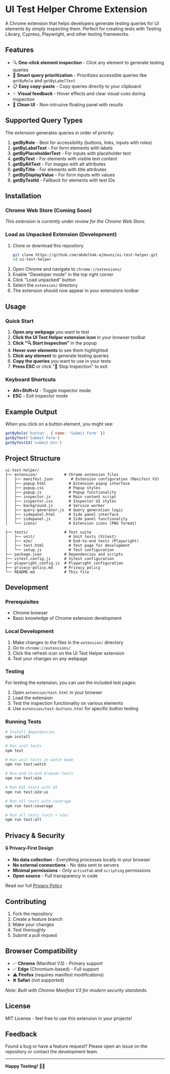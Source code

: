 # UI Test Helper Chrome Extension

A Chrome extension that helps developers generate testing queries for UI elements by simply inspecting them. Perfect for creating tests with Testing Library, Cypress, Playwright, and other testing frameworks.

## Features

- 🔍 **One-click element inspection** - Click any element to generate testing queries
- 🎯 **Smart query prioritization** - Prioritizes accessible queries like `getByRole` and `getByLabelText`
- 📋 **Easy copy-paste** - Copy queries directly to your clipboard
- ✨ **Visual feedback** - Hover effects and clear visual cues during inspection
- 🎨 **Clean UI** - Non-intrusive floating panel with results

## Supported Query Types

The extension generates queries in order of priority:

1. **getByRole** - Best for accessibility (buttons, links, inputs with roles)
2. **getByLabelText** - For form elements with labels
3. **getByPlaceholderText** - For inputs with placeholder text
4. **getByText** - For elements with visible text content
5. **getByAltText** - For images with alt attributes
6. **getByTitle** - For elements with title attributes
7. **getByDisplayValue** - For form inputs with values
8. **getByTestId** - Fallback for elements with test IDs

## Installation

### Chrome Web Store (Coming Soon)
*This extension is currently under review for the Chrome Web Store.*

### Load as Unpacked Extension (Development)

1. Clone or download this repository
   ```bash
   git clone https://github.com/abdelhak-ajbouni/ui-test-helper.git
   cd ui-test-helper
   ```
2. Open Chrome and navigate to `chrome://extensions/`
3. Enable "Developer mode" in the top right corner
4. Click "Load unpacked" button
5. Select the `extension/` directory
6. The extension should now appear in your extensions toolbar

## Usage

### Quick Start
1. **Open any webpage** you want to test
2. **Click the UI Test Helper extension icon** in your browser toolbar  
3. **Click "🔍 Start Inspection"** in the popup
4. **Hover over elements** to see them highlighted
5. **Click any element** to generate testing queries
6. **Copy the queries** you want to use in your tests
7. **Press ESC** or click "🛑 Stop Inspection" to exit

### Keyboard Shortcuts
- **Alt+Shift+U** - Toggle inspector mode
- **ESC** - Exit inspector mode

## Example Output

When you click on a button element, you might see:

```javascript
getByRole('button', { name: 'Submit Form' })
getByText('Submit Form')
getByTestId('submit-btn')
```

## Project Structure

```
ui-test-helper/
├── extension/            # Chrome extension files
│   ├── manifest.json        # Extension configuration (Manifest V3)
│   ├── popup.html          # Extension popup interface
│   ├── popup.css           # Popup styles
│   ├── popup.js            # Popup functionality
│   ├── inspector.js        # Main content script
│   ├── inspector.css       # Inspector UI styles
│   ├── background.js       # Service worker
│   ├── query-generator.js  # Query generation logic
│   ├── sidepanel.html      # Side panel interface
│   ├── sidepanel.js        # Side panel functionality
│   └── icons/              # Extension icons (PNG format)

├── tests/                # Test suite
│   ├── unit/               # Unit tests (Vitest)
│   ├── e2e/                # End-to-end tests (Playwright)
│   ├── test.html           # Test page for development
│   └── setup.js            # Test configuration
├── package.json          # Dependencies and scripts
├── vitest.config.js      # Vitest configuration
├── playwright.config.js  # Playwright configuration
├── privacy-policy.md     # Privacy policy
└── README.md             # This file
```

## Development

### Prerequisites

- Chrome browser
- Basic knowledge of Chrome extension development

### Local Development

1. Make changes to the files in the `extension/` directory
2. Go to `chrome://extensions/`
3. Click the refresh icon on the UI Test Helper extension
4. Test your changes on any webpage

### Testing

For testing the extension, you can use the included test pages:

1. Open `extension/test.html` in your browser
2. Load the extension
3. Test the inspection functionality on various elements
4. Use `extension/test-buttons.html` for specific button testing

### Running Tests

```bash
# Install dependencies
npm install

# Run unit tests
npm test

# Run unit tests in watch mode
npm run test:watch

# Run end-to-end browser tests
npm run test:e2e

# Run E2E tests with UI
npm run test:e2e:ui

# Run all tests with coverage
npm run test:coverage

# Run all tests (unit + e2e)
npm run test:all
```

## Privacy & Security

🔒 **Privacy-First Design**
- **No data collection** - Everything processes locally in your browser
- **No external connections** - No data sent to servers
- **Minimal permissions** - Only `activeTab` and `scripting` permissions
- **Open source** - Full transparency in code

Read our full [Privacy Policy](https://abdelhak-ajbouni.github.io/ui-test-helper/privacy-policy)

## Contributing

1. Fork the repository
2. Create a feature branch
3. Make your changes
4. Test thoroughly
5. Submit a pull request

## Browser Compatibility

- ✅ **Chrome** (Manifest V3) - Primary support
- ✅ **Edge** (Chromium-based) - Full support  
- ⚠️ **Firefox** (requires manifest modifications)
- ❌ **Safari** (not supported)

*Note: Built with Chrome Manifest V3 for modern security standards.*

## License

MIT License - feel free to use this extension in your projects!

## Feedback

Found a bug or have a feature request? Please open an issue on the repository or contact the development team.

---

**Happy Testing!** 🧪✨ 